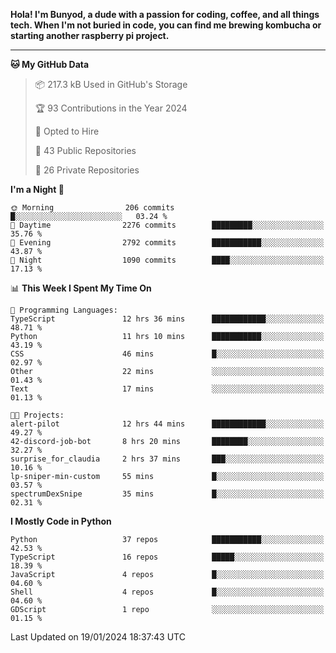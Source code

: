 <p>
<b>Hola! I'm Bunyod, a dude with a passion for coding, coffee, and all things tech. When I'm not buried in code, you can find me brewing kombucha or starting another raspberry pi project.</b>
</p>

---

<!--START_SECTION:waka-->
**🐱 My GitHub Data** 

> 📦 217.3 kB Used in GitHub's Storage 
 > 
> 🏆 93 Contributions in the Year 2024
 > 
> 💼 Opted to Hire
 > 
> 📜 43 Public Repositories 
 > 
> 🔑 26 Private Repositories 
 > 
**I'm a Night 🦉** 

```text
🌞 Morning                206 commits         █░░░░░░░░░░░░░░░░░░░░░░░░   03.24 % 
🌆 Daytime                2276 commits        █████████░░░░░░░░░░░░░░░░   35.76 % 
🌃 Evening                2792 commits        ███████████░░░░░░░░░░░░░░   43.87 % 
🌙 Night                  1090 commits        ████░░░░░░░░░░░░░░░░░░░░░   17.13 % 
```


📊 **This Week I Spent My Time On** 

```text
💬 Programming Languages: 
TypeScript               12 hrs 36 mins      ████████████░░░░░░░░░░░░░   48.71 % 
Python                   11 hrs 10 mins      ███████████░░░░░░░░░░░░░░   43.19 % 
CSS                      46 mins             █░░░░░░░░░░░░░░░░░░░░░░░░   02.97 % 
Other                    22 mins             ░░░░░░░░░░░░░░░░░░░░░░░░░   01.43 % 
Text                     17 mins             ░░░░░░░░░░░░░░░░░░░░░░░░░   01.13 % 

🐱‍💻 Projects: 
alert-pilot              12 hrs 44 mins      ████████████░░░░░░░░░░░░░   49.27 % 
42-discord-job-bot       8 hrs 20 mins       ████████░░░░░░░░░░░░░░░░░   32.27 % 
surprise_for_claudia     2 hrs 37 mins       ███░░░░░░░░░░░░░░░░░░░░░░   10.16 % 
lp-sniper-min-custom     55 mins             █░░░░░░░░░░░░░░░░░░░░░░░░   03.57 % 
spectrumDexSnipe         35 mins             █░░░░░░░░░░░░░░░░░░░░░░░░   02.31 % 
```

**I Mostly Code in Python** 

```text
Python                   37 repos            ███████████░░░░░░░░░░░░░░   42.53 % 
TypeScript               16 repos            █████░░░░░░░░░░░░░░░░░░░░   18.39 % 
JavaScript               4 repos             █░░░░░░░░░░░░░░░░░░░░░░░░   04.60 % 
Shell                    4 repos             █░░░░░░░░░░░░░░░░░░░░░░░░   04.60 % 
GDScript                 1 repo              ░░░░░░░░░░░░░░░░░░░░░░░░░   01.15 % 
```




 Last Updated on 19/01/2024 18:37:43 UTC
<!--END_SECTION:waka-->

